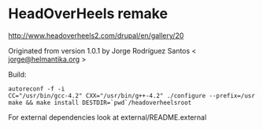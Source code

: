 # HeadOverHeels remake

http://www.headoverheels2.com/drupal/en/gallery/20

Originated from version 1.0.1 by Jorge Rodríguez Santos < jorge@helmantika.org >

Build:

    autoreconf -f -i
    CC="/usr/bin/gcc-4.2" CXX="/usr/bin/g++-4.2" ./configure --prefix=/usr
    make && make install DESTDIR=`pwd`/headoverheelsroot

For external dependencies look at external/README.external

